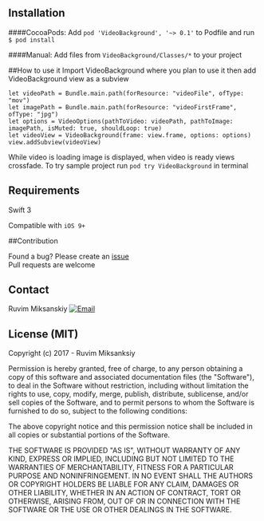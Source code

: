 ## Installation 
####CocoaPods:
Add `pod 'VideoBackground', '~> 0.1'` to Podfile and run `$ pod install`


####Manual:
Add files from `VideoBackground/Classes/*` to your project

##How to use it 
Import VideoBackground where you plan to use it then add VideoBackground view as a subview 
 
```
let videoPath = Bundle.main.path(forResource: "videoFile", ofType: "mov")
let imagePath = Bundle.main.path(forResource: "videoFirstFrame", ofType: "jpg")
let options = VideoOptions(pathToVideo: videoPath, pathToImage: imagePath, isMuted: true, shouldLoop: true)
let videoView = VideoBackground(frame: view.frame, options: options)
view.addSubview(videoView)
```

While video is loading image is displayed, when video is ready views crossfade. To try sample project run `pod try VideoBackground` in terminal



## Requirements

Swift 3

Compatible with `iOS 9+`

##Contribution

Found a bug? Please create an [issue](https://github.com/mruvim/VideoBackground/issues) </br>
Pull requests are welcome


## Contact

Ruvim Miksanskiy 
<a href="mailto:ruva@codingroup.com">![Email](http://codingroup.com/assets/external/email-icon.png)</a>

## License (MIT)

Copyright (c) 2017 -  Ruvim Miksanksiy

Permission is hereby granted, free of charge, to any person obtaining a copy
of this software and associated documentation files (the "Software"), to deal
in the Software without restriction, including without limitation the rights
to use, copy, modify, merge, publish, distribute, sublicense, and/or sell
copies of the Software, and to permit persons to whom the Software is
furnished to do so, subject to the following conditions:

The above copyright notice and this permission notice shall be included in
all copies or substantial portions of the Software.

THE SOFTWARE IS PROVIDED "AS IS", WITHOUT WARRANTY OF ANY KIND, EXPRESS OR
IMPLIED, INCLUDING BUT NOT LIMITED TO THE WARRANTIES OF MERCHANTABILITY,
FITNESS FOR A PARTICULAR PURPOSE AND NONINFRINGEMENT. IN NO EVENT SHALL THE
AUTHORS OR COPYRIGHT HOLDERS BE LIABLE FOR ANY CLAIM, DAMAGES OR OTHER
LIABILITY, WHETHER IN AN ACTION OF CONTRACT, TORT OR OTHERWISE, ARISING FROM,
OUT OF OR IN CONNECTION WITH THE SOFTWARE OR THE USE OR OTHER DEALINGS IN
THE SOFTWARE.
